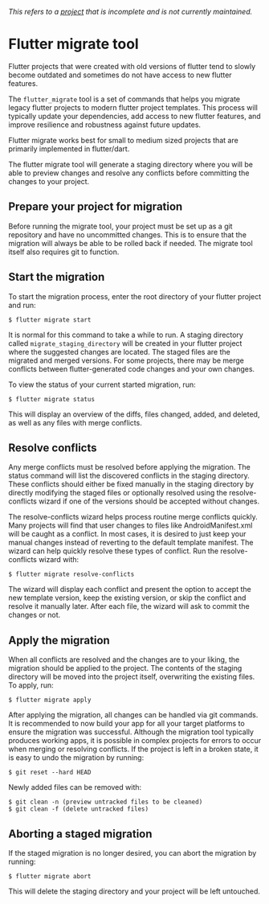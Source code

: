 _This refers to a [project](https://github.com/flutter/packages/tree/main/packages/flutter_migrate) that is incomplete and is not currently maintained._

# Flutter migrate tool

Flutter projects that were created with old versions of flutter tend to slowly become outdated and sometimes do not have access to new flutter features.

The `flutter_migrate` tool is a set of commands that helps you migrate legacy flutter projects to modern flutter project templates. This process will typically update your dependencies, add access to new flutter features, and improve resilience and robustness against future updates.

Flutter migrate works best for small to medium sized projects that are primarily implemented in flutter/dart.

The flutter migrate tool will generate a staging directory where you will be able to preview changes and resolve any conflicts before committing the changes to your project.

## Prepare your project for migration

Before running the migrate tool, your project must be set up as a git repository and have no uncommitted changes. This is to ensure that the migration will always be able to be rolled back if needed. The migrate tool itself also requires git to function.

## Start the migration

To start the migration process, enter the root directory of your flutter project and run:

	$ flutter migrate start

It is normal for this command to take a while to run. A staging directory called `migrate_staging_directory` will be created in your flutter project where the suggested changes are located. The staged files are the migrated and merged versions. For some projects, there may be merge conflicts between flutter-generated code changes and your own changes.

To view the status of your current started migration, run:

	$ flutter migrate status

This will display an overview of the diffs, files changed, added, and deleted, as well as any files with merge conflicts.

## Resolve conflicts

Any merge conflicts must be resolved before applying the migration. The status command will list the discovered conflicts in the staging directory. These conflicts should either be fixed manually in the staging directory by directly modifying the staged files or optionally resolved using the resolve-conflicts wizard if one of the versions should be accepted without changes.

The resolve-conflicts wizard helps process routine merge conflicts quickly. Many projects will find that user changes to files like AndroidManifest.xml will be caught as a conflict. In most cases, it is desired to just keep your manual changes instead of reverting to the default template manifest. The wizard can help quickly resolve these types of conflict. Run the resolve-conflicts wizard with:

	$ flutter migrate resolve-conflicts

The wizard will display each conflict and present the option to accept the new template version, keep the existing version, or skip the conflict and resolve it manually later. After each file, the wizard will ask to commit the changes or not.

## Apply the migration

When all conflicts are resolved and the changes are to your liking, the migration should be applied to the project. The contents of the staging directory will be moved into the project itself, overwriting the existing files. To apply, run:


	$ flutter migrate apply

After applying the migration, all changes can be handled via git commands. It is recommended to now build your app for all your target platforms to ensure the migration was successful. Although the migration tool typically produces working apps, it is possible in complex projects for errors to occur when merging or resolving conflicts. If the project is left in a broken state, it is easy to undo the migration by running:

	$ git reset --hard HEAD

Newly added files can be removed with:

	$ git clean -n (preview untracked files to be cleaned)
	$ git clean -f (delete untracked files)

## Aborting a staged migration

If the staged migration is no longer desired, you can abort the migration by running:

	$ flutter migrate abort

This will delete the staging directory and your project will be left untouched.